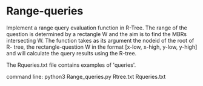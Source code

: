 # Range-queries

Implement a range query evaluation function in R-Tree. The range
of the question is determined by a rectangle W and the aim is to find the MBRs
intersecting W. The function takes as its argument the nodeid of the root of R-
tree, the rectangle-question W in the format [x-low, x-high, y-low, y-high] and will calculate the
query results using the R-tree.

The Rqueries.txt file contains examples of 'queries'.

command line: python3 Range_queries.py Rtree.txt Rqueries.txt
